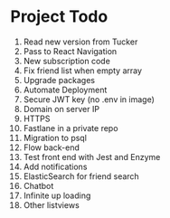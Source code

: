 # Project Todo
1. Read new version from Tucker
2. Pass to React Navigation
3. New subscription code
4. Fix friend list when empty array
5. Upgrade packages
6. Automate Deployment
7. Secure JWT key (no .env in image)
8. Domain on server IP
9. HTTPS
10. Fastlane in a private repo
11. Migration to psql
12. Flow back-end
13. Test front end with Jest and Enzyme
14. Add notifications
15. ElasticSearch for friend search
16. Chatbot
17. Infinite up loading
18. Other listviews
